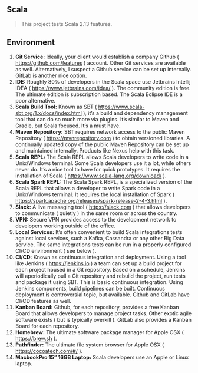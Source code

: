 Scala
-----
>This project tests Scala 2.13 features.

Environment
-----------
1. **Git Service:** Ideally, your client would establish a company Github ( https://github.com/features ) account. Other Git services are available as well. Alternatively, I suspect a Github service can be set up internally. GitLab is another nice option.
2. **IDE:** Roughly 80% of developers in the Scala space use Jetbrains Intellij IDEA ( https://www.jetbrains.com/idea/ ). The community edition is free. The ultimate edition is subscription based. The Scala Eclipse IDE is a poor alternative.
3. **Scala Build Tool:** Known as SBT ( https://www.scala-sbt.org/1.x/docs/index.html ), it’s a build and dependency management tool that can do so much more via plugins. It’s similar to Maven and Gradle, but Scala focused. It’s a must have.
4. **Maven Repository:** SBT requires network access to the public Maven Repository ( https://mvnrepository.com ) to obtain versioned libraries. A continually updated copy of the public Maven Repository can be set up and maintained internally. Products like Nexus help with this task.
5. **Scala REPL:** The Scala REPL allows Scala developers to write code in a Unix/Windows terminal. Some Scala developers use it a lot, while others never do. It’s a nice tool to have for quick prototypes. It requires the installation of Scala ( https://www.scala-lang.org/download/ ).
6. **Scala Spark REPL:** The Scala Spark REPL, is a specialized version of the Scala REPL that allows a developer to write Spark code in a Unix/Windows terminal. It requires the local installation of Spark ( https://spark.apache.org/releases/spark-release-2-4-3.html ).
7. **Slack:** A live messaging tool ( https://slack.com ) that allows developers to communicate ( quietly ) in the same room or across the country.
8. **VPN:** Secure VPN provides access to the development network to developers working outside of the office.
9. **Local Services:** It’s often convenient to build Scala integrations tests against local services, such a Kafka, Cassandra or any other Big Data service. The same integrations tests can be run in a properly configured CI/CD environment ( see below ).
10. **CI/CD:** Known as continuous integration and deployment. Using a tool like Jenkins ( https://jenkins.io ) a team can set up a build project for each project housed in a Git repository. Based on a schedule, Jenkins will aperiodically pull a Git repository and rebuild the project, run tests and package it using SBT. This is basic continuous integration. Using Jenkins components, build pipelines can be built. Continuous deployment is controversial topic, but available. Github and GitLab have CI/CD features as well.
11. **Kanban Board:** Github, for each repository, provides a free Kanban Board that allows developers to manage project tasks. Other exotic agile software exists ( but is typically overkill ). GitLab also provides a Kanban Board for each repository.
12. **Homebrew:** The ultimate software package manager for Apple OSX ( https://brew.sh ).
13. **Pathfinder:** The ultimate file system browser for Apple OSX ( https://cocoatech.com/#/ ).
14. **MacbookPro 15” 16GB Laptop:** Scala developers use an Apple or Linux laptop.